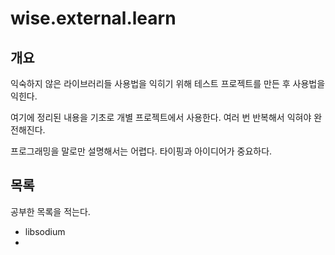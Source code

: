 # wise.external.learn



## 개요 

익숙하지 않은 라이브러리들 사용법을 익히기 위해 테스트 프로젝트를 만든 후 사용법을 익힌다. 

여기에 정리된 내용을 기초로 개별 프로젝트에서 사용한다. 여러 번 반복해서 익혀야 완전해진다. 

프로그래밍을 말로만 설명해서는 어렵다. 타이핑과 아이디어가 중요하다. 



## 목록 

공부한 목록을 적는다. 

- libsodium 
- 

